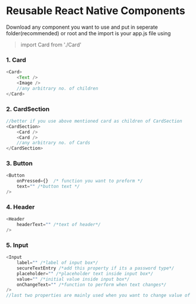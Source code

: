 # Reusable React Native Components


Download any component you want to use and put in seperate folder(recommended) or root and the import is your app.js file using 


>import Card from './Card'

### 1. Card

```javascript
<Card>
	<Text />
	<Image />
	//any arbitrary no. of children
</Card>
```

### 2. CardSection

```javascript
//better if you use above mentioned card as children of CardSection 
<CardSection>
	<Card />
	<Card />
	//any arbitrary no. of Cards
</CardSection>
```

### 3. Button

```javascript
<Button 
	onPressed={}  /* function you want to preform */
	text="" /*button text */
/>
```

### 4. Header

```javascript
<Header 
	headerText="" /*text of header*/
/>
```

### 5. Input

```javascript
<Input
	label="" /*label of input box*/
	secureTextEntry /*add this property if its a password type*/
	placeholder="" /*placeholder text inside input box*/
	value="" /*initial value inside input box*/
	onChangeText="" /*function to perform when text changes*/
/>
//last two properties are mainly used when you want to change value of state of a class-based component
```
